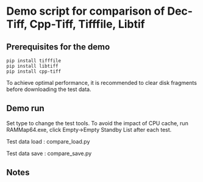 # Demo script for comparison of Dec-Tiff, Cpp-Tiff, Tifffile, Libtif

## Prerequisites for the demo

```
pip install tifffile
pip install libtiff
pip install cpp-tiff
```

To achieve optimal performance, it is recommended to clear disk fragments before downloading the test data. 

## Demo run

Set type to change the test tools. To avoid the impact of CPU cache, run RAMMap64.exe, click Empty->Empty Standby List after each test.

Test data load : compare_load.py

Test data save : compare_save.py

## Notes

